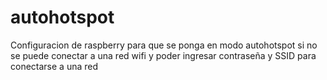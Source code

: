 # autohotspot
Configuracion de raspberry para que se ponga en modo autohotspot si no se puede conectar a una red wifi y poder ingresar contraseña y SSID para conectarse a una red
